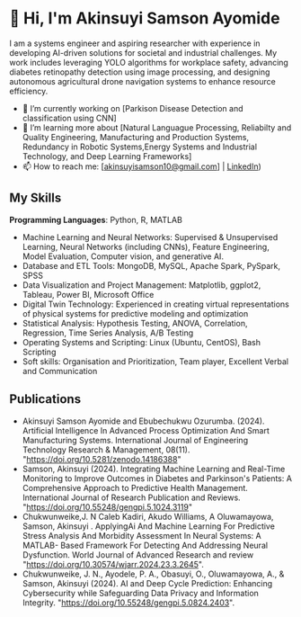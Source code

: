 # 👋 Hi, I'm Akinsuyi Samson Ayomide
I am a systems engineer and aspiring researcher with experience in developing AI-driven solutions for societal and industrial challenges. My work includes leveraging YOLO algorithms for workplace safety, advancing diabetes retinopathy detection using image processing, and designing autonomous agricultural drone navigation systems to enhance resource efficiency.

- 🔭 I’m currently working on [Parkison Disease Detection and classification using CNN]
- 🌱 I’m learning more about [Natural Languague Processing, Reliabilty and Quality Engineering, Manufacturing and Production Systems, Redundancy in Robotic Systems,Energy Systems and Industrial Technology, and Deep Learning Frameworks]
- 📫 How to reach me: [akinsuyisamson10@gmail.com] | [LinkedIn](https://www.linkedin.com/in/akinsuyi-samson-6647441a9?utm_source=share&utm_campaign=share_via&utm_content=profile&utm_medium=ios_app))

## My Skills
**Programming Languages**: Python, R, MATLAB
- Machine Learning and Neural Networks: Supervised & Unsupervised Learning, Neural Networks 
(including CNNs), Feature Engineering, Model Evaluation, Computer vision, and generative AI.
- Database and ETL Tools: MongoDB, MySQL, Apache Spark, PySpark, SPSS
- Data Visualization and Project Management: Matplotlib, ggplot2, Tableau, Power BI, Microsoft Office
- Digital Twin Technology: Experienced in creating virtual representations of physical systems for predictive 
modeling and optimization
- Statistical Analysis: Hypothesis Testing, ANOVA, Correlation, Regression, Time Series Analysis, A/B 
Testing
- Operating Systems and Scripting: Linux (Ubuntu, CentOS), Bash Scripting
- Soft skills: Organisation and Prioritization, Team player, Excellent Verbal and Communication

## Publications
- Akinsuyi Samson Ayomide and Ebubechukwu Ozurumba. (2024). Artificial Intelligence In Advanced 
Process Optimization And Smart Manufacturing Systems. International Journal of Engineering Technology 
Research & Management, 08(11). "https://doi.org/10.5281/zenodo.14186388"
- Samson, Akinsuyi (2024). Integrating Machine Learning and Real-Time Monitoring to Improve Outcomes 
in Diabetes and Parkinson's Patients: A Comprehensive Approach to Predictive Health Management.
International Journal of Research Publication and Reviews. "https://doi.org/10.55248/gengpi.5.1024.3119"
- Chukwunweike,J. N Caleb Kadiri, Akudo Williams, A Oluwamayowa, Samson, Akinsuyi . ApplyingAi And 
Machine Learning For Predictive Stress Analysis And Morbidity Assessment In Neural Systems: A
MATLAB- Based Framework For Detecting And Addressing Neural Dysfunction. World Journal of
Advanced Research and review "https://doi.org/10.30574/wjarr.2024.23.3.2645".
- Chukwunweike, J. N., Ayodele, P. A., Obasuyi, O., Oluwamayowa, A., & Samson, Akinsuyi (2024). AI and 
Deep Cycle Prediction: Enhancing Cybersecurity while Safeguarding Data Privacy and Information Integrity. 
"https://doi.org/10.55248/gengpi.5.0824.2403".
